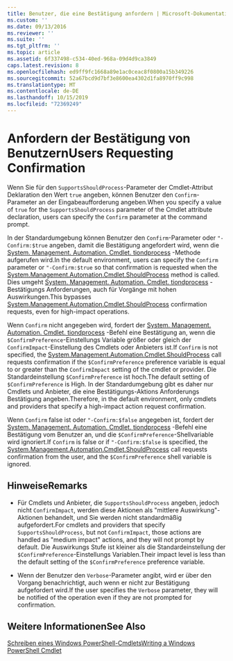 ```yaml
---
title: Benutzer, die eine Bestätigung anfordern | Microsoft-Dokumentation
ms.custom: ''
ms.date: 09/13/2016
ms.reviewer: ''
ms.suite: ''
ms.tgt_pltfrm: ''
ms.topic: article
ms.assetid: 6f337498-c534-40ed-968a-09d4d9ca3849
caps.latest.revision: 8
ms.openlocfilehash: ed9ff9fc1668a89e1ac0ceac8f0800a15b349226
ms.sourcegitcommit: 52a67bcd9d7bf3e8600ea4302d1fa8970ff9c998
ms.translationtype: MT
ms.contentlocale: de-DE
ms.lasthandoff: 10/15/2019
ms.locfileid: "72369249"
---
```

# <a name="users-requesting-confirmation"></a><span data-ttu-id="044e3-102">Anfordern der Bestätigung von Benutzern</span><span class="sxs-lookup"><span data-stu-id="044e3-102">Users Requesting Confirmation</span></span>

<span data-ttu-id="044e3-103">Wenn Sie für den `SupportsShouldProcess`-Parameter der Cmdlet-Attribut Deklaration den Wert `true` angeben, können Benutzer den `Confirm`-Parameter an der Eingabeaufforderung angeben.</span><span class="sxs-lookup"><span data-stu-id="044e3-103">When you specify a value of `true` for the `SupportsShouldProcess` parameter of the Cmdlet attribute declaration, users can specify the `Confirm` parameter at the command prompt.</span></span>

<span data-ttu-id="044e3-104">In der Standardumgebung können Benutzer den `Confirm`-Parameter oder `"-Confirm:$true` angeben, damit die Bestätigung angefordert wird, wenn die [System. Management. Automation. Cmdlet. tiondprocess](/dotnet/api/System.Management.Automation.Cmdlet.ShouldProcess) -Methode aufgerufen wird.</span><span class="sxs-lookup"><span data-stu-id="044e3-104">In the default environment, users can specify the `Confirm` parameter or `"-Confirm:$true` so that confirmation is requested when the [System.Management.Automation.Cmdlet.ShouldProcess](/dotnet/api/System.Management.Automation.Cmdlet.ShouldProcess) method is called.</span></span> <span data-ttu-id="044e3-105">Dies umgeht [System. Management. Automation. Cmdlet. tiondprocess](/dotnet/api/System.Management.Automation.Cmdlet.ShouldProcess) -Bestätigungs Anforderungen, auch für Vorgänge mit hohen Auswirkungen.</span><span class="sxs-lookup"><span data-stu-id="044e3-105">This bypasses [System.Management.Automation.Cmdlet.ShouldProcess](/dotnet/api/System.Management.Automation.Cmdlet.ShouldProcess) confirmation requests, even for high-impact operations.</span></span>

<span data-ttu-id="044e3-106">Wenn `Confirm` nicht angegeben wird, fordert der [System. Management. Automation. Cmdlet. tiondprocess](/dotnet/api/System.Management.Automation.Cmdlet.ShouldProcess) -Befehl eine Bestätigung an, wenn die `$ConfirmPreference`-Einstellungs Variable größer oder gleich der `ConfirmImpact`-Einstellung des Cmdlets oder Anbieters ist.</span><span class="sxs-lookup"><span data-stu-id="044e3-106">If `Confirm` is not specified, the [System.Management.Automation.Cmdlet.ShouldProcess](/dotnet/api/System.Management.Automation.Cmdlet.ShouldProcess) call requests confirmation if the `$ConfirmPreference` preference variable is equal to or greater than the `ConfirmImpact` setting of the cmdlet or provider.</span></span> <span data-ttu-id="044e3-107">Die Standardeinstellung `$ConfirmPreference` ist hoch.</span><span class="sxs-lookup"><span data-stu-id="044e3-107">The default setting of `$ConfirmPreference` is High.</span></span> <span data-ttu-id="044e3-108">In der Standardumgebung gibt es daher nur Cmdlets und Anbieter, die eine Bestätigungs-Aktions Anforderungs Bestätigung angeben.</span><span class="sxs-lookup"><span data-stu-id="044e3-108">Therefore, in the default environment, only cmdlets and providers that specify a high-impact action request confirmation.</span></span>

<span data-ttu-id="044e3-109">Wenn `Confirm` false ist oder `"-Confirm:$false` angegeben ist, fordert der [System. Management. Automation. Cmdlet. tiondprocess](/dotnet/api/System.Management.Automation.Cmdlet.ShouldProcess) -Befehl eine Bestätigung vom Benutzer an, und die `$ConfirmPreference`-Shellvariable wird ignoriert.</span><span class="sxs-lookup"><span data-stu-id="044e3-109">If `Confirm` is false or if `"-Confirm:$false` is specified, the [System.Management.Automation.Cmdlet.ShouldProcess](/dotnet/api/System.Management.Automation.Cmdlet.ShouldProcess) call requests confirmation from the user, and the `$ConfirmPreference` shell variable is ignored.</span></span>

## <a name="remarks"></a><span data-ttu-id="044e3-110">Hinweise</span><span class="sxs-lookup"><span data-stu-id="044e3-110">Remarks</span></span>

- <span data-ttu-id="044e3-111">Für Cmdlets und Anbieter, die `SupportsShouldProcess` angeben, jedoch nicht `ConfirmImpact`, werden diese Aktionen als "mittlere Auswirkung"-Aktionen behandelt, und Sie werden nicht standardmäßig aufgefordert.</span><span class="sxs-lookup"><span data-stu-id="044e3-111">For cmdlets and providers that specify `SupportsShouldProcess`, but not `ConfirmImpact`, those actions are handled as "medium impact" actions, and they will not prompt by default.</span></span> <span data-ttu-id="044e3-112">Die Auswirkungs Stufe ist kleiner als die Standardeinstellung der `$ConfirmPreference`-Einstellungs Variablen.</span><span class="sxs-lookup"><span data-stu-id="044e3-112">Their impact level is less than the default setting of the `$ConfirmPreference` preference variable.</span></span>

- <span data-ttu-id="044e3-113">Wenn der Benutzer den `Verbose`-Parameter angibt, wird er über den Vorgang benachrichtigt, auch wenn er nicht zur Bestätigung aufgefordert wird.</span><span class="sxs-lookup"><span data-stu-id="044e3-113">If the user specifies the `Verbose` parameter, they will be notified of the operation even if they are not prompted for confirmation.</span></span>

## <a name="see-also"></a><span data-ttu-id="044e3-114">Weitere Informationen</span><span class="sxs-lookup"><span data-stu-id="044e3-114">See Also</span></span>

[<span data-ttu-id="044e3-115">Schreiben eines Windows PowerShell-Cmdlets</span><span class="sxs-lookup"><span data-stu-id="044e3-115">Writing a Windows PowerShell Cmdlet</span></span>](./writing-a-windows-powershell-cmdlet.md)
